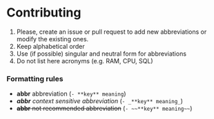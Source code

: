 # Contributing

1.  Please, create an issue or pull request to add new abbreviations or modify the existing ones.
2.  Keep alphabetical order
3.  Use (if possible) singular and neutral form for abbreviations
4.  Do not list here acronyms (e.g. RAM, CPU, SQL)

### Formatting rules

- **abbr** abbreviation (`- **key** meaning`)
-  _**abbr** context sensitive abbreviation_ (`- _**key** meaning_`)
-  ~~**abbr** not recommended abbreviation~~ (`- ~~**key** meaning~~`)

